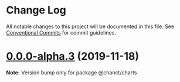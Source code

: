 # Change Log

All notable changes to this project will be documented in this file.
See [Conventional Commits](https://conventionalcommits.org) for commit guidelines.

# [0.0.0-alpha.3](https://github.com/yelingfeng/lerna-demo/compare/v0.0.0-alpha.2...v0.0.0-alpha.3) (2019-11-18)

**Note:** Version bump only for package @chanct/charts
